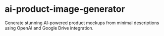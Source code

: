 # ai-product-image-generator
Generate stunning AI-powered product mockups from minimal descriptions using OpenAI and Google Drive integration.

